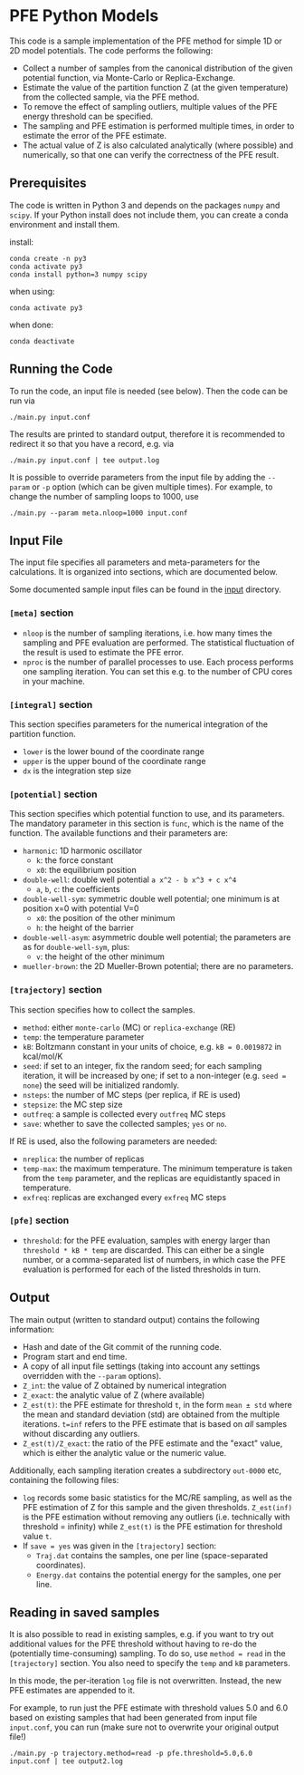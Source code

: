 # PFE Python Models

This code is a sample implementation of the PFE method for simple
1D or 2D model potentials.  The code performs the following:

- Collect a number of samples from the canonical distribution of
  the given potential function, via Monte-Carlo or Replica-Exchange.
- Estimate the value of the partition function Z (at the given
  temperature) from the collected sample, via the PFE method.
- To remove the effect of sampling outliers, multiple values of
  the PFE energy threshold can be specified.
- The sampling and PFE estimation is performed multiple times,
  in order to estimate the error of the PFE estimate.
- The actual value of Z is also calculated analytically (where
  possible) and numerically, so that one can verify the correctness
  of the PFE result.


## Prerequisites

The code is written in Python 3 and depends on the packages `numpy`
and `scipy`.  If your Python install does not include them, you can
create a conda environment and install them.

install:

    conda create -n py3
    conda activate py3
    conda install python=3 numpy scipy


when using:

    conda activate py3

when done:

    conda deactivate

## Running the Code

To run the code, an input file is needed (see below). Then the
code can be run via

    ./main.py input.conf

The results are printed to standard output, therefore it is recommended
to redirect it so that you have a record, e.g. via

    ./main.py input.conf | tee output.log

It is possible to override parameters from the input file by adding
the `--param` or `-p` option (which can be given multiple times).
For example, to change the number of sampling loops to 1000, use

    ./main.py --param meta.nloop=1000 input.conf


## Input File

The input file specifies all parameters and meta-parameters for the
calculations. It is organized into sections, which are documented below.

Some documented sample input files can be found in the [input](./input/)
directory.

### `[meta]` section

* `nloop` is the number of sampling iterations, i.e. how many times the
  sampling and PFE evaluation are performed.  The statistical fluctuation
  of the result is used to estimate the PFE error.
* `nproc` is the number of parallel processes to use. Each process
  performs one sampling iteration. You can set this e.g. to the number
  of CPU cores in your machine.

### `[integral]` section

This section specifies parameters for the numerical integration of
the partition function.

* `lower` is the lower bound of the coordinate range
* `upper` is the upper bound of the coordinate range
* `dx` is the integration step size

### `[potential]` section

This section specifies which potential function to use, and its parameters.
The mandatory parameter in this section is `func`, which is the name of
the function.  The available functions and their parameters are:

* `harmonic`: 1D harmonic oscillator
  * `k`: the force constant
  * `x0`: the equilibrium position
* `double-well`: double well potential `a x^2 - b x^3 + c x^4`
  * `a`, `b`, `c`: the coefficients
* `double-well-sym`: symmetric double well potential; one minimum is at position x=0 with potential V=0
  * `x0`: the position of the other minimum
  * `h`: the height of the barrier
* `double-well-asym`: asymmetric double well potential; the parameters are as for `double-well-sym`, plus:
  * `v`: the height of the other minimum
* `mueller-brown`: the 2D Mueller-Brown potential; there are no parameters.


### `[trajectory]` section

This section specifies how to collect the samples.

* `method`: either `monte-carlo` (MC) or `replica-exchange` (RE)
* `temp`: the temperature parameter
* `kB`: Boltzmann constant in your units of choice, e.g. `kB = 0.0019872` in kcal/mol/K
* `seed`: if set to an integer, fix the random seed; for each sampling iteration, it will
   be increased by one; if set to a non-integer (e.g. `seed = none`) the seed will be
   initialized randomly.
* `nsteps`: the number of MC steps (per replica, if RE is used)
* `stepsize`: the MC step size
* `outfreq`: a sample is collected every `outfreq` MC steps
* `save`: whether to save the collected samples; `yes` or `no`.

If RE is used, also the following parameters are needed:

* `nreplica`: the number of replicas
* `temp-max`: the maximum temperature. The minimum temperature is taken from the `temp`
  parameter, and the replicas are equidistantly spaced in temperature.
* `exfreq`: replicas are exchanged every `exfreq` MC steps


### `[pfe]` section

* `threshold`: for the PFE evaluation, samples with energy larger than `threshold * kB * temp`
  are discarded. This can either be a single number, or a comma-separated list of numbers, in
  which case the PFE evaluation is performed for each of the listed thresholds in turn.


## Output

The main output (written to standard output) contains the following information:

* Hash and date of the Git commit of the running code.
* Program start and end time.
* A copy of all input file settings (taking into account any settings
  overridden with the `--param` options).
* `Z_int`: the value of Z obtained by numerical integration
* `Z_exact`: the analytic value of Z (where available)
* `Z_est(t)`: the PFE estimate for threshold `t`, in the form `mean ± std`
   where the mean and standard deviation (std) are obtained from the multiple
   iterations.  `t=inf` refers to the PFE estimate that is based on *all*
   samples without discarding any outliers.
* `Z_est(t)/Z_exact`: the ratio of the PFE estimate and the "exact" value,
  which is either the analytic value or the numeric value.

Additionally, each sampling iteration creates a subdirectory `out-0000` etc,
containing the following files:

* `log` records some basic statistics for the MC/RE sampling, as well as the PFE
  estimation of Z for this sample and the given thresholds. `Z_est(inf)` is the PFE
  estimation without removing any outliers (i.e. technically with threshold = infinity)
  while `Z_est(t)` is the PFE estimation for threshold value `t`.
* If `save = yes` was given in the `[trajectory]` section:
  * `Traj.dat` contains the samples, one per line (space-separated coordinates).
  * `Energy.dat` contains the potential energy for the samples, one per line.

## Reading in saved samples

It is also possible to read in existing samples, e.g. if you want to try out
additional values for the PFE threshold without having to re-do the
(potentially time-consuming) sampling.  To do so, use `method = read` in
the `[trajectory]` section. You also need to specify the `temp` and `kB` parameters.

In this mode, the per-iteration `log` file is not overwritten. Instead, the
new PFE estimates are appended to it.

For example, to run just the PFE estimate with threshold values 5.0 and 6.0
based on existing samples that had been generated from input file `input.conf`,
you can run (make sure not to overwrite your original output file!)

    ./main.py -p trajectory.method=read -p pfe.threshold=5.0,6.0 input.conf | tee output2.log

